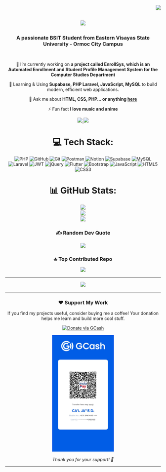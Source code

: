 <img align="right" src="https://visitor-badge.laobi.icu/badge?page_id=Laxus-Dreyarr.Laxus-Dreyarr" />

<h1 align="center">
    <img src="https://readme-typing-svg.herokuapp.com/?font=Righteous&size=35&center=true&vCenter=true&width=500&height=70&duration=4000&lines=Hi+There!+👋;+I'm+Carl+James+Duallo!;" />
</h1>

<h3 align="center">A passionate BSIT Student from Eastern Visayas State University - Ormoc City Campus</h3>

<br/>

<div align="center">
 
 🔭 I’m currently working on **a project called EnrollSys, which is an Automated Enrollment and Student Profile Management System for the Computer Studies Department**
 
 🌱 Learning & Using **Supabase, PHP Laravel, JavaScript, MySQL** to build modern, efficient web applications.

💬 Ask me about **HTML, CSS, PHP... or anything [here](https://www.facebook.com/CarlLucasMathew)**

⚡ Fun fact **I love music and anime**

 <div align="center"> 
  <a href="mailto:carljamesduallo661@gmail.com">
    <img src="https://img.shields.io/badge/Gmail-333333?style=for-the-badge&logo=gmail&logoColor=red" />
  </a>
  <a href="https://www.linkedin.com/in/carl-james-duallo-006ab12b9" target="_blank">
    <img src="https://img.shields.io/badge/LinkedIn-0077B5?style=for-the-badge&logo=linkedin&logoColor=white" target="_blank" />
  </a>
</div>

# 💻 Tech Stack:
![PHP](https://img.shields.io/badge/php-%23777BB4.svg?style=for-the-badge&logo=php&logoColor=white) ![GitHub](https://img.shields.io/badge/github-%23121011.svg?style=for-the-badge&logo=github&logoColor=white) ![Git](https://img.shields.io/badge/git-%23F05033.svg?style=for-the-badge&logo=git&logoColor=white) ![Postman](https://img.shields.io/badge/Postman-FF6C37?style=for-the-badge&logo=postman&logoColor=white) ![Notion](https://img.shields.io/badge/Notion-%23000000.svg?style=for-the-badge&logo=notion&logoColor=white) ![Supabase](https://img.shields.io/badge/Supabase-3ECF8E?style=for-the-badge&logo=supabase&logoColor=white) ![MySQL](https://img.shields.io/badge/mysql-4479A1.svg?style=for-the-badge&logo=mysql&logoColor=white) ![Laravel](https://img.shields.io/badge/laravel-%23FF2D20.svg?style=for-the-badge&logo=laravel&logoColor=white) ![JWT](https://img.shields.io/badge/JWT-black?style=for-the-badge&logo=JSON%20web%20tokens) ![jQuery](https://img.shields.io/badge/jquery-%230769AD.svg?style=for-the-badge&logo=jquery&logoColor=white) ![Flutter](https://img.shields.io/badge/Flutter-%2302569B.svg?style=for-the-badge&logo=Flutter&logoColor=white) ![Bootstrap](https://img.shields.io/badge/bootstrap-%238511FA.svg?style=for-the-badge&logo=bootstrap&logoColor=white) ![JavaScript](https://img.shields.io/badge/javascript-%23323330.svg?style=for-the-badge&logo=javascript&logoColor=%23F7DF1E) ![HTML5](https://img.shields.io/badge/html5-%23E34F26.svg?style=for-the-badge&logo=html5&logoColor=white) ![CSS3](https://img.shields.io/badge/css3-%231572B6.svg?style=for-the-badge&logo=css3&logoColor=white)
# 📊 GitHub Stats:
![](https://github-readme-stats.vercel.app/api?username=Laxus-Dreyarr&theme=dark&hide_border=false&include_all_commits=true&count_private=true)<br/>
![](https://nirzak-streak-stats.vercel.app/?user=Laxus-Dreyarr&theme=dark&hide_border=false)<br/>
![](https://github-readme-stats.vercel.app/api/top-langs/?username=Laxus-Dreyarr&theme=dark&hide_border=false&include_all_commits=true&count_private=true&layout=compact)

### ✍️ Random Dev Quote
![](https://quotes-github-readme.vercel.app/api?type=horizontal&theme=dark)

### 🔝 Top Contributed Repo
![](https://github-contributor-stats.vercel.app/api?username=Laxus-Dreyarr&limit=5&theme=dark&combine_all_yearly_contributions=true)

---
[![](https://visitcount.itsvg.in/api?id=Laxus-Dreyarr&icon=0&color=0)](https://visitcount.itsvg.in)

  ---

### ❤️ Support My Work

If you find my projects useful, consider buying me a coffee! Your donation helps me learn and build more cool stuff.

[![Donate via GCash](https://img.shields.io/badge/GCash-Donate_₱-0065A9?style=for-the-badge&logo=gcash&logoColor=white)](https://github.com/Laxus-Dreyarr/Laxus-Dreyarr/blob/main/GCash-MyQR-22082025161216.PNG.jpg)
 <!-- You can hide some numbers for privacy -->

<!-- This will display your QR code -->
<img src="https://github.com/Laxus-Dreyarr/Laxus-Dreyarr/blob/main/GCash-MyQR-22082025161216.PNG.jpg" alt="GCash QR Code" width="200"/>

*Thank you for your support! 🙏*

---

  
<!-- Proudly created with GPRM ( https://gprm.itsvg.in ) -->
